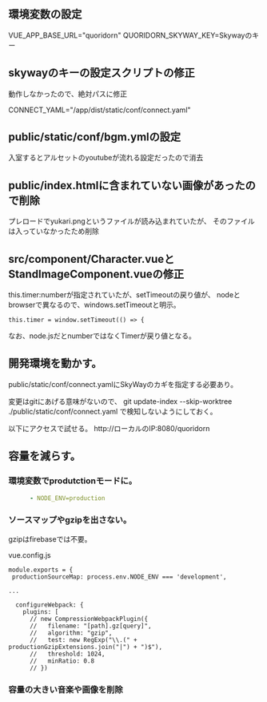 ## 環境変数の設定

VUE_APP_BASE_URL="quoridorn"
QUORIDORN_SKYWAY_KEY=Skywayのキー

## skywayのキーの設定スクリプトの修正
動作しなかったので、絶対パスに修正

CONNECT_YAML="/app/dist/static/conf/connect.yaml"

## public/static/conf/bgm.ymlの設定

入室するとアルセットのyoutubeが流れる設定だったので消去

## public/index.htmlに含まれていない画像があったので削除
プレロードでyukari.pngというファイルが読み込まれていたが、
そのファイルは入っていなかったため削除

## src/component/Character.vueとStandImageComponent.vueの修正
this.timer:numberが指定されていたが、setTimeoutの戻り値が、
nodeとbrowserで異なるので、windows.setTimeoutと明示。

```
this.timer = window.setTimeout(() => {
```

なお、node.jsだとnumberではなくTimerが戻り値となる。

## 開発環境を動かす。


public/static/conf/connect.yamlにSkyWayのカギを指定する必要あり。

変更はgitにあげる意味がないので、
git update-index --skip-worktree ./public/static/conf/connect.yaml
で検知しないようにしておく。

以下にアクセスで試せる。
http://ローカルのIP:8080/quoridorn

## 容量を減らす。

### 環境変数でprodutctionモードに。

```docker-compose.yml
      - NODE_ENV=production
```


### ソースマップやgzipを出さない。

gzipはfirebaseでは不要。

vue.config.js

```
module.exports = {
 productionSourceMap: process.env.NODE_ENV === 'development',

...

  configureWebpack: {
    plugins: [
      // new CompressionWebpackPlugin({
      //   filename: "[path].gz[query]",
      //   algorithm: "gzip",
      //   test: new RegExp("\\.(" + productionGzipExtensions.join("|") + ")$"),
      //   threshold: 1024,
      //   minRatio: 0.8
      // })

```

### 容量の大きい音楽や画像を削除



